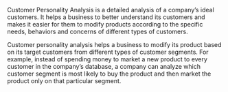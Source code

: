 Customer Personality Analysis is a detailed analysis of a company’s ideal customers. It helps a business to better understand its customers and makes it easier for them to modify products according to the specific needs, behaviors and concerns of different types of customers. 

Customer personality analysis helps a business to modify its product based on its target customers from different types of customer segments. For example, instead of spending money to market a new product to every customer in the company’s database, a company can analyze which customer segment is most likely to buy the product and then market the product only on that particular segment.

